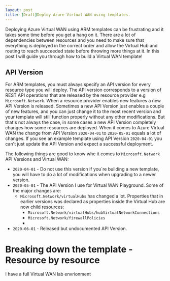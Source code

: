 ```yaml
---
layout: post
title: [Draft]Deploy Azure Virtual WAN using templates.
---
```


Deploying Azure Virtual WAN using ARM templates can be frustrating and it takes some time before you get a hang on it. There are a lot of dependencies between resources and you need to make sure that everything is deployed in the correct order and allow the Virtual Hub and routing to reach succeeded state before throwing more things at it. In this post I will guide you through how to build a Virtual WAN template!

## API Version
For ARM templates, you must always specify an API version for every resource type you will deploy. The API version corresponds to a version of REST API operations that are released by the resource provider e.g `Microsoft.Network`. When a resource provider enables new features a new API Version is released. Sometimes a new API Version just enables a couple of new features, and you can just change it to the most recent version and your template will still function properly without any other modifications. But that's not always the case, in some cases a new API Version completely changes how some resources are deployed. When it comes to Azure Virtual WAN the change from API Version `2020-04-01` to `2020-05-01` equals a lot of changes. If you see an example template using API Version `2020-04-01` you can't just update the API Version and expect a successful deployment.

The following things are good to know whe it comes to `Microsoft.Network` API Versions and Virtual WAN:

- `2020-04-01` - Do not use this version if you´re building a new template, you will have to do a lot of modifications when upgrading to a newer version.
- `2020-05-01` - The API Version I use for Virtual WAN Playground. Some of the major changes are:
    - `Microsoft.Network/virtualHubs` has changed a lot. Properties that in earlier versions was declared as properties inside the Virtual Hub are now child resources:
        - `Microsoft.Network/virtualHubs/hubVirtualNetworkConnections`
        - `Microsoft.Network/firewallPolicies`
        - 
- `2020-06-01` - Released but undocumented API Version.

# Breaking down the template - Resource by resource
I have a full Virtual WAN lab envrionment 




<script src="https://utteranc.es/client.js"
        repo="StefanIvemo/stefanivemo.github.io"
        issue-term="pathname"
        label="Comment"
        theme="github-light"
        crossorigin="anonymous"
        async>
</script>

<script async defer src="https://buttons.github.io/buttons.js"></script>